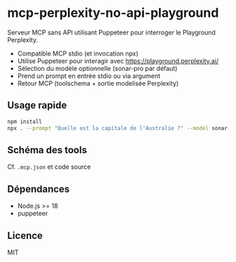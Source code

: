# mcp-perplexity-no-api-playground

Serveur MCP sans API utilisant Puppeteer pour interroger le Playground Perplexity.

- Compatible MCP stdio (et invocation npx)
- Utilise Puppeteer pour interagir avec https://playground.perplexity.ai/
- Sélection du modèle optionnelle (sonar-pro par défaut)
- Prend un prompt en entrée stdio ou via argument
- Retour MCP (toolschema + sortie modelisée Perplexity)

## Usage rapide

```sh
npm install
npx . --prompt "Quelle est la capitale de l'Australie ?" --model sonar-pro
```

## Schéma des tools

Cf. `.mcp.json` et code source

## Dépendances
- Node.js >= 18
- puppeteer

## Licence
MIT